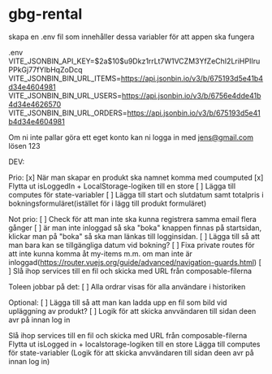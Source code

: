 # gbg-rental

skapa en .env fil som innehåller dessa variabler för att appen ska fungera

.env
VITE_JSONBIN_API_KEY=\$2a\$10\$u9Dkz1rrLt7W1VCZM3YfZeChI2LriHPIIruPPkGj77fYIbHqZoDcq
VITE_JSONBIN_BIN_URL_ITEMS=https://api.jsonbin.io/v3/b/675193d5e41b4d34e4604981
VITE_JSONBIN_BIN_URL_USERS=https://api.jsonbin.io/v3/b/6756e4dde41b4d34e4626570
VITE_JSONBIN_BIN_URL_ORDERS=https://api.jsonbin.io/v3/b/675193d5e41b4d34e4604981

Om ni inte pallar göra ett eget konto kan ni logga in med jens@gmail.com lösen 123

DEV:

Prio:
[x] När man skapar en produkt ska namnet komma med coumputed
[x] Flytta ut isLoggedIn + LocalStorage-logiken till en store
[ ] Lägga till computes för state-variabler
[ ] Lägga till start och slutdatum samt totalpris i bokningsformuläret(istället för i lägg till produkt formuläret)

Not prio:
[ ] Check för att man inte ska kunna registrera samma email flera gånger
[ ] är man inte inloggad så ska "boka" knappen finnas på startsidan, klickar man på "boka" så ska man länkas till logginsidan.
[ ] Lägga till så att man bara kan se tillgängliga datum vid bokning?
[ ] Fixa private routes för att inte kunna komma åt my-items m.m. om man inte är inloggad(https://router.vuejs.org/guide/advanced/navigation-guards.html)
[ ] Slå ihop services till en fil och skicka med URL från composable-filerna

Toleen jobbar på det:
[ ] Alla ordrar visas för alla användare i historiken

Optional:
[ ] Lägga till så att man kan ladda upp en fil som bild vid upläggning av produkt?
[ ] Logik för att skicka anvvändaren till sidan deen avr på innan log in


Slå ihop services till en fil och skicka med URL från composable-filerna
Flytta ut isLogged in + localstorage-logiken till en store
Lägga till computes för state-variabler
(Logik för att skicka anvvändaren till sidan deen avr på innan log in)